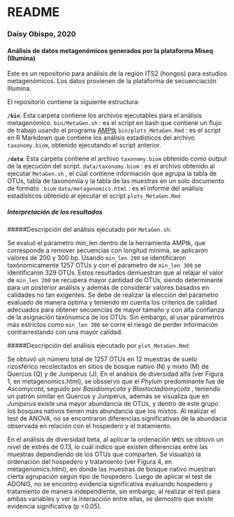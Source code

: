 # README
### Daisy Obispo, 2020
#### Análisis de datos metagenómicos generados por la plataforma Miseq (Illumina)

Este es un repositorio para análisis de la región ITS2 (hongos) para estudios metagenómicos. Los datos provienen de la plataforma de secuenciación Illumina. 

El repositorio contiene la siguiente estructura:

**`/bin`**: Esta carpeta contiene los archivos ejecutables para el análisis metagenómico. 
	`bin/MetaGen.sh` : es el script en bash que contiene un flujo de trabajo usando el programa [AMPtk](https://amptk.readthedocs.io/en/latest/pre-processing.html?highlight=padding)
	`bin/plots_MetaGen.Rmd` : es el script en R Markdown que contiene los análisis estadísticos del archivo `taxonomy.biom`, 	obtenido ejecutando el script anterior. 

**`/data`**: Esta carpeta contiene el archivo `taxonomy.biom` obtenido como output de la ejecución del script.
	`data/taxonomy.biom` : es el archivo obtenido al ejecutar `MetaGen.sh` , el cúal contiene información que agrupa la tabla de OTUs, tabla de taxonomiía y la tabla de las muestras en un solo documento de formato `.biom`
	`data/metagenomics.html` : es el informe del análisis estadísticos obtenido al ejecutar el script `plots_MetaGen.Rmd` 

##### Interpretación de los resultados

#####Descripción del análisis ejecutado por `MetaGen.sh`:

Se evaluó el párametro min_len dentro de la herramienta AMPtk, que corresponde a remover secuencias con longitud mínima, se aplicaron valores de 200 y 300 bp. Usando `min_len 200` se identificaron taxónomicamente 1257 OTUs y con el párametro de `min_len 300` se identificaron 329 OTUs.
Estos resultados demuestran que al relajar el valor de `min_len 200` se recupera mayor cantidad de OTUs, siendo determinante para un posterior análisis y además de considerar valores basados en calidades no tan exigentes. Se debe de realizar la elección del párametro evaluado de manera óptima y teniendo en cuenta los criterios de calidad adecuados para obtener secuencias de mayor tamaño y con alta confianza de la asignación taxónomica de los OTUs. Sin embargo, al usar párametros más estrictos como `min_len 300` se corre el riesgo de perder información contrarrestando con una mayor calidad. 

#####Descripción del análisis ejecutado por `plot_MetaGen.Rmd`:

Se obtuvó un número total de 1257 OTUs en 12 muestras de suelo rizosférico recolectados en sitios de bosque nativo (N) y mixto (M) de Quercus (Q) y de Juniperus (J). En el análisis de diversidad alfa (ver Figura 1, en metagenomics.html), se obsservo que el *Phylum* predominante fue de *Ascomycota*, seguido por *Basidiomycota* y *Blastocladiomycota* , teniendo un patrón similar en Quercus y Juniperus, además se visualiza que en *Juniperus* existe una mayor abundancia de OTUs, y dentro de este grupo los bosques nativos tienen más abundancia que los mixtos. Al realizar el test de ANOVA, no se encontraron diferencias significativas de la abundacia observada en relación con el hospedero y el tratamiento.

En el análisis de diversidad beta, al aplicar la ordenación `NMDS` se obtuvo un nivel de estrés de 0.13, lo cuál indico que existen diferencias entre las muestras dependiendo de los OTUs que comparten. Se visualizó la ordenación del hospedero y tratamiento (ver Figura 4, en metagenomics.html), en donde las muestras de bosque nativo muestran cierta agrupación según tipo de hospedero. Luego de aplicar el test de ADONIS, no se encontro evidencia significativa evaluando hospedero y tratamiento de manera independiente, sin embargo, al realizar el test para ambas variables y ver la interacción entre ellas, se demostro que existe evidencia significativa (p <0.05).
